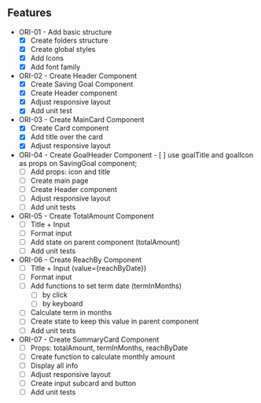 ## Features

- ORI-01 - Add basic structure
    - [x]  Create folders structure
    - [x]  Create global styles
    - [x]  Add Icons
    - [x]  Add font family

- ORI-02 - Create Header Component
    - [x]  Create Saving Goal Component
    - [x]  Create Header component
    - [x]  Adjust responsive layout
    - [x]  Add unit test

- ORI-03 - Create MainCard Component
    - [x]  Create Card component
    - [x]  Add title over the card
    - [x]  Adjust responsive layout

- ORI-04 - Create GoalHeader Component
        - [ ]  use goalTitle and goalIcon as props on SavingGoal component;
    - [ ]  Add props: icon and title
    - [ ]  Create main page
    - [ ]  Create Header component
    - [ ]  Adjust responsive layout
    - [ ]  Add unit tests

- ORI-05 - Create TotalAmount Component
    - [ ]  Title + Input
    - [ ]  Format input
    - [ ]  Add state on parent component (totalAmount)
    - [ ]  Add unit tests

- ORI-06 - Create ReachBy Component
    - [ ]  Title + Input (value={reachByDate})
    - [ ]  Format input
    - [ ]  Add functions to set term date (termInMonths)
        - [ ]  by click
        - [ ]  by keyboard
    - [ ]  Calculate term in months
    - [ ]  Create state to keep this value in parent component
    - [ ]  Add unit tests

- ORI-07 - Create SummaryCard Component
    - [ ]  Props: totalAmount, termInMonths, reachByDate
    - [ ]  Create function to calculate monthly amount
    - [ ]  Display all info
    - [ ]  Adjust responsive layout
    - [ ]  Create input subcard and button
    - [ ]  Add unit tests